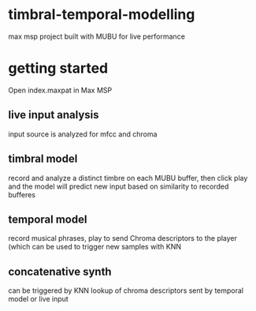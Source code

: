# timbral-temporal-modelling
max msp project built with MUBU for live performance 

# getting started
Open index.maxpat in Max MSP

## live input analysis
input source is analyzed for mfcc and chroma

## timbral model
record and analyze a distinct timbre on each MUBU buffer, then click play and the model will predict new input based on similarity to recorded bufferes

## temporal model
record musical phrases, play to send Chroma descriptors to the player (which can be used to trigger new samples with KNN 

## concatenative synth

can be triggered by KNN lookup of chroma descriptors sent by  temporal model or live input 
